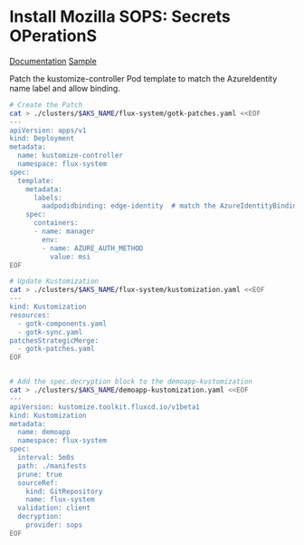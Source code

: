 # Install Mozilla SOPS: Secrets OPerationS

[Documentation](https://github.com/mozilla/sops)
[Sample](https://github.com/adrianmo/aks-flux)


Patch the kustomize-controller Pod template to match the AzureIdentity name label and allow binding.

```bash
# Create the Patch
cat > ./clusters/$AKS_NAME/flux-system/gotk-patches.yaml <<EOF
---
apiVersion: apps/v1
kind: Deployment
metadata:
  name: kustomize-controller
  namespace: flux-system
spec:
  template:
    metadata:
      labels:
        aadpodidbinding: edge-identity  # match the AzureIdentityBinding selector
    spec:
      containers:
      - name: manager
        env:
        - name: AZURE_AUTH_METHOD
          value: msi
EOF

# Update Kustomization
cat > ./clusters/$AKS_NAME/flux-system/kustomization.yaml <<EOF
---
kind: Kustomization
resources:
  - gotk-components.yaml
  - gotk-sync.yaml
patchesStrategicMerge:
  - gotk-patches.yaml
EOF


# Add the spec.decryption block to the demoapp-kustomization
cat > ./clusters/$AKS_NAME/demoapp-kustomization.yaml <<EOF
---
apiVersion: kustomize.toolkit.fluxcd.io/v1beta1
kind: Kustomization
metadata:
  name: demoapp
  namespace: flux-system
spec:
  interval: 5m0s
  path: ./manifests
  prune: true
  sourceRef:
    kind: GitRepository
    name: flux-system
  validation: client
  decryption:
    provider: sops
EOF
```